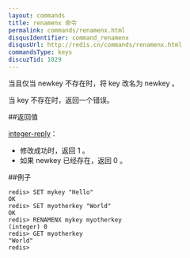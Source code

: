 ```yaml
---
layout: commands
title: renamenx 命令
permalink: commands/renamenx.html
disqusIdentifier: command_renamenx
disqusUrl: http://redis.cn/commands/renamenx.html
commandsType: keys
discuzTid: 1029
---
```


当且仅当 newkey 不存在时，将 key 改名为 newkey 。

当 key 不存在时，返回一个错误。

##返回值

[integer-reply](/topics/protocol.html#integer-reply)：

- 修改成功时，返回 1 。
- 如果 newkey 已经存在，返回 0 。

##例子

	redis> SET mykey "Hello"
	OK
	redis> SET myotherkey "World"
	OK
	redis> RENAMENX mykey myotherkey
	(integer) 0
	redis> GET myotherkey
	"World"
	redis> 